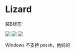 # Lizard
装B标签:

![](https://img.shields.io/badge/language-python3.x-informational?style=flat&logo=python&logoColor=white&color=2bbc8a)
![](https://img.shields.io/badge/features-convenient-informational?style=flat&color=2bbc8a)
![](https://img.shields.io/badge/-Linux0.11-informational?style=flat&logo=Linux&logoColor=white&color=2bbc8a)

Windows 不支持 pxssh，他妈的
